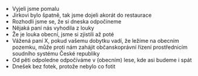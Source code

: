 - Vyjeli jsme pomalu
- Jirkovi bylo špatně, tak jsme dojeli akorát do restaurace
- Rozhodli jsme se, že si dneska odpočineme
- Nějaká paní nás vyhodila z louky
- Že je louka obecní, jsme si zjistili až poté
- Vážená paní X, pokud vašemu dobytku vadí, že ležíme na obecním pozemku, může proti nám zahájit občanskoprávní řízení prostřednicím soudního systému České republiky
- Od pěti odpoledne odpočíváme v (obecním) lese, kde asi budeme i spát
- Dnešek bez fotek, protože nebylo co fotit
